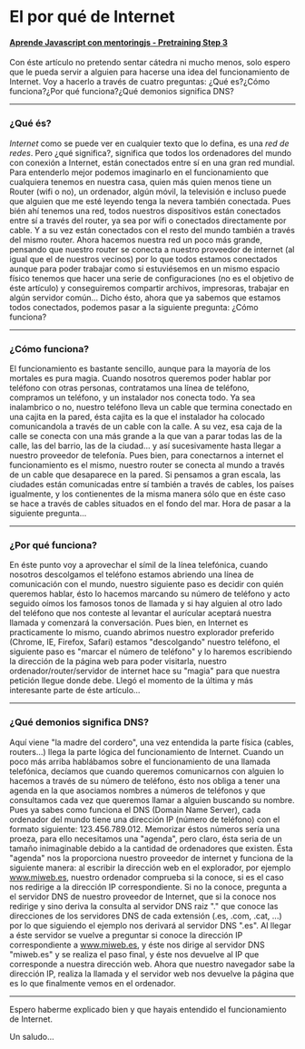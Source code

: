 # El por qué de Internet
#### [Aprende Javascript con mentoringjs - Pretraining Step 3](http://mentoringjs.com "MentoringJS")

Con éste artículo no pretendo sentar cátedra ni mucho menos, solo espero que le pueda servir a alguien para hacerse una idea del funcionamiento de Internet. Voy a hacerlo a través de cuatro preguntas: ¿Qué es?¿Cómo funciona?¿Por qué funciona?¿Qué demonios significa DNS?

***

### ¿Qué és?
*Internet* como se puede ver en cualquier texto que lo defina, es una *red de redes*. Pero ¿qué significa?, significa que todos los ordenadores del mundo con conexión a Internet, están conectados entre sí en una gran red mundial.
Para entenderlo mejor podemos imaginarlo en el funcionamiento que cualquiera tenemos en nuestra casa, quien más quien menos tiene un Router (wifi o no), un ordenador, algún móvil, la televisión e incluso puede que alguien que me esté leyendo tenga la nevera también conectada.
Pues bién ahí tenemos una red, todos nuestros dispositivos están conectados entre sí a través del router, ya sea por wifi o conectados directamente por cable. Y a su vez están conectados con el resto del mundo también a través del mismo router.
Ahora hacemos nuestra red un poco más grande, pensando que nuestro router se conecta a nuestro proveedor de internet (al igual que el de nuestros vecinos) por lo que todos estamos conectados aunque para poder trabajar como si estuviésemos en un mismo espacio físico tenemos que hacer una serie de configuraciones (no es el objetivo de éste artículo) y conseguiremos compartir archivos, impresoras, trabajar en algún servidor común...
Dicho ésto, ahora que ya sabemos que estamos todos conectados, podemos pasar a la siguiente pregunta: ¿Cómo funciona?

***

### ¿Cómo funciona?
El funcionamiento es bastante sencillo, aunque para la mayoría de los mortales es pura magia. Cuando nosotros queremos poder hablar por teléfono con otras personas, contratamos una línea de teléfono, compramos un teléfono, y un instalador nos conecta todo. Ya sea inalambrico o no, nuestro teléfono lleva un cable que termina conectado en una cajita en la pared, ésta cajita es la que el instalador ha colocado comunicandola a través de un cable con la calle. A su vez, esa caja de la calle se conecta con una más grande a la que van a parar todas las de la calle, las del barrio, las de la ciudad... y así sucesivamente hasta llegar a nuestro proveedor de telefonía.
Pues bien, para conectarnos a internet el funcionamiento es el mismo, nuestro router se conecta al mundo a través de un cable que desaparece en la pared.
Si pensamos a gran escala, las ciudades están comunicadas entre sí también a través de cables, los países igualmente, y los contienentes de la misma manera sólo que en éste caso se hace a través de cables situados en el fondo del mar. Hora de pasar a la siguiente pregunta...

***

### ¿Por qué funciona?
En éste punto voy a aprovechar el símil de la línea telefónica, cuando nosotros descolgamos el teléfono estamos abriendo una línea de comunicación con el mundo, nuestro siguiente paso es decidir con quién queremos hablar, ésto lo hacemos marcando su número de teléfono y acto seguido oímos los famosos tonos de llamada y si hay alguien al otro lado del teléfono que nos conteste al levantar el aurícular aceptará nuestra llamada y comenzará la conversación.
Pues bien, en Internet es practicamente lo mismo, cuando abrimos nuestro explorador preferido (Chrome, IE, Firefox, Safari) estamos "descolgando" nuestro teléfono, el siguiente paso es "marcar el número de teléfono" y lo haremos escribiendo la dirección de la página web para poder visitarla, nuestro ordenador/router/servidor de internet hace su "magia" para que nuestra petición llegue donde debe. Llegó el momento de la última y más interesante parte de éste artículo...

***

### ¿Qué demonios significa DNS?
Aquí viene "la madre del cordero", una vez entendida la parte física (cables, routers...) llega la parte lógica del funcionamiento de Internet.
Cuando un poco más arriba hablábamos sobre el funcionamiento de una llamada telefónica, decíamos que cuando queremos comunicarnos con alguien lo hacemos a través de su número de teléfono, ésto nos obliga a tener una agenda en la que asociamos nombres a números de teléfonos y que consultamos cada vez que queremos llamar a alguien buscando su nombre.
Pues ya sabes como funciona el DNS (Domain Name Server), cada ordenador del mundo tiene una dirección IP (número de teléfono) con el formato siguiente: 123.456.789.012. Memorizar éstos números sería una proeza, para ello necesitamos una "agenda", pero claro, ésta seria de un tamaño inimaginable debido a la cantidad de ordenadores que existen.
Ésta "agenda" nos la proporciona nuestro proveedor de internet y funciona de la siguiente manera: al escribir la dirección web en el explorador, por ejemplo www.miweb.es, nuestro ordenador comprueba si la conoce, si es el caso nos redirige a la dirección IP correspondiente. Si no la conoce, pregunta a el servidor DNS de nuestro proveedor de Internet, que si la conoce nos redirige y sino deriva la consulta al servidor DNS raiz "." que conoce las direcciones de los servidores DNS de cada extensión (.es, .com, .cat, ...) por lo que siguiendo el ejemplo nos derivará al servidor DNS ".es".
Al llegar a éste servidor se vuelve a preguntar si conoce la dirección IP correspondiente a www.miweb.es, y éste nos dirige al servidor DNS "miweb.es" y se realiza el paso final, y éste nos devuelve al IP que corresponde a nuestra dirección web.
Ahora que nuestro navegador sabe la dirección IP, realiza la llamada y el servidor web nos devuelve la página que es lo que finalmente vemos en el ordenador.

***

Espero haberme explicado bien y que hayais entendido el funcionamiento de Internet.

Un saludo...

